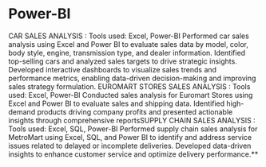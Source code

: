 # Power-BI
CAR SALES ANALYSIS :
Tools used: Excel, Power-BI
Performed car sales analysis using Excel and Power BI to evaluate sales data by model, color, body style, engine, transmission type, and dealer information. 
Identified top-selling cars and analyzed sales targets to drive strategic insights.
Developed interactive dashboards to visualize sales trends and performance metrics, enabling data-driven decision-making and improving sales strategy formulation.
EUROMART STORES SALES ANALYSIS :
Tools used: Excel, Power-BI
Conducted sales analysis for Euromart Stores using Excel and Power BI to evaluate sales and shipping data.
Identified high-demand products driving company profits and presented actionable insights through comprehensive reportsSUPPLY CHAIN SALES ANALYSIS : 
Tools used: Excel, SQL, Power-BI
Performed supply chain sales analysis for MetroMart using Excel, SQL, and Power BI to identify and address service issues related to delayed or incomplete deliveries. 
Developed data-driven insights to enhance customer service and optimize delivery performance.**
